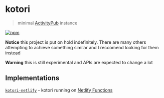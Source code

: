 # kotori

> minimal [ActivityPub](https://activitypub.rocks/) instance

[![npm](https://img.shields.io/npm/v/@musakui/kotori.svg)](https://www.npmjs.com/package/@musakui/kotori)

**Notice** this project is put on hold indefinitely. There are many others attempting to achieve something similar and I reccomend looking for them instead

**Warning** this is still experimental and APIs are expected to change a lot

## Implementations

[`kotori-netlify`](https://github.com/musakui/kotori-netlify) - kotori running on [Netlify Functions](https://functions.netlify.com/)
